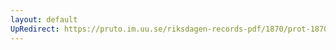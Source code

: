 ```yaml
---
layout: default
UpRedirect: https://pruto.im.uu.se/riksdagen-records-pdf/1870/prot-1870--fk--319/prot-1870--fk--319_023.pdf
---
```

